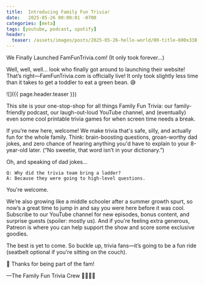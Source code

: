 ```yaml
---
title:  Introducing Family Fun Trivia!
date:   2025-05-26 00:00:01 -0700
categories: [meta]
tags: [youtube, podcast, spotify]
header:
  teaser: /assets/images/posts/2025-05-26-hello-world/00-title-600x338.png
---
```


We Finally Launched FamFunTrivia.com! (It only took forever...)

Well, well, well… look who finally got around to launching their website! That’s right—FamFunTrivia.com is officially live! It only took slightly less time than it takes to get a toddler to eat a green bean. 😅

![]({{ page.header.teaser }})

This site is your one-stop-shop for all things Family Fun Trivia: our family-friendly podcast, our laugh-out-loud YouTube channel, and (eventually) even some cool printable trivia games for when screen time needs a break.

If you’re new here, welcome! We make trivia that's safe, silly, and actually fun for the whole family. Think: brain-boosting questions, groan-worthy dad jokes, and zero chance of hearing anything you'd have to explain to your 8-year-old later. (“No sweetie, that word isn’t in your dictionary.”)

Oh, and speaking of dad jokes…

    Q: Why did the trivia team bring a ladder?
    A: Because they were going to high-level questions.

You're welcome.

We’re also growing like a middle schooler after a summer growth spurt, so now’s a great time to jump in and say you were here before it was cool. Subscribe to our YouTube channel for new episodes, bonus content, and surprise guests (spoiler: mostly us). And if you're feeling extra generous, Patreon is where you can help support the show and score some exclusive goodies.

The best is yet to come. So buckle up, trivia fans—it’s going to be a fun ride (seatbelt optional if you're sitting on the couch).

🎉 Thanks for being part of the fam!

—The Family Fun Trivia Crew 👨‍👩‍👧‍👧
